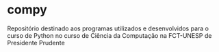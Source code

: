 # compy
Repositório destinado aos programas utilizados e desenvolvidos para o curso de Python no curso de Ciência da Computação na FCT-UNESP de Presidente Prudente

[Apresentação Primeiros Passos]: 
https://docs.google.com/presentation/d/1uluh95jHjKwR_eUNqmjbo_V8lU4pVPVjyx3Revcs_dU/edit?usp=sharing

